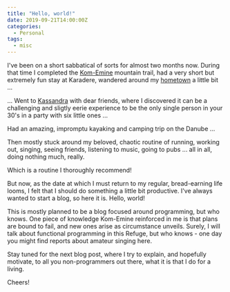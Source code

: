 ```yaml
---
title: "Hello, world!"
date: 2019-09-21T14:00:00Z
categories:
  - Personal
tags:
  - misc
---
```


I've been on a short sabbatical of sorts for almost two months now. During that time I completed the [Kom-Emine](https://en.wikipedia.org/wiki/Kom–Emine) mountain trail, had a very short but extremely fun stay at Karadere, wandered around my [hometown](https://www.youtube.com/watch?v=0NZWB1FzkPI) a little bit ...

... Went to [Kassandra](https://www.google.com/maps/place/Mýti+Pose%C3%ADdou+Beach/@39.9539642,23.3562012,3a,75y,29.68h,90t/data=!3m8!1e1!3m6!1sAF1QipMsy54NIgxyrkq9Hg1I2kapJkbgCwWv6mvHMGf5!2e10!3e11!6shttps:%2F%2Flh5.googleusercontent.com%2Fp%2FAF1QipMsy54NIgxyrkq9Hg1I2kapJkbgCwWv6mvHMGf5%3Dw203-h100-k-no-pi-0-ya29.68347-ro-0-fo100!7i8192!8i4096!4m5!3m4!1s0x14a7cd68032e2afd:0x91de149e71c49401!8m2!3d39.9563299!4d23.3583062) with dear friends, where I discovered it can be a challenging and sligtly eerie experience to be the only single person in your 30's in a party with six little ones ...

Had an amazing, impromptu kayaking and camping trip on the Danube ...

Then mostly stuck around my beloved, chaotic routine of running, working out, singing, seeing friends, listening to music, going to pubs ... all in all, doing nothing much, really. 

Which is a routine I thoroughly recommend!

But now, as the date at which I must return to my regular, bread-earning life looms, I felt that I should do something a little bit productive. I've always wanted to start a blog, so here it is. Hello, world!

This is mostly planned to be a blog focused around programming, but who knows. One piece of knowledge Kom-Emine reinforced in me is that plans are bound to fail, and new ones arise as circumstance unveils. Surely, I will talk about functional programming in this Refuge, but who knows - one day you might find reports about amateur singing here.

Stay tuned for the next blog post, where I try to explain, and hopefully motivate, to all you non-programmers out there, what it is that I do for a living.

Cheers!
